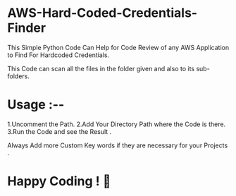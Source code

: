 # AWS-Hard-Coded-Credentials-Finder
This Simple Python Code Can Help for Code Review of any AWS Application to Find For Hardcoded Credentials.

This Code can scan all the files in the folder given and also to its sub-folders.

# Usage :--
1.Uncomment the Path.
2.Add Your Directory Path where the Code is there.
3.Run the Code and see the Result .

Always Add more Custom Key words if they are necessary for your Projects .

# Happy Coding ! 📸
